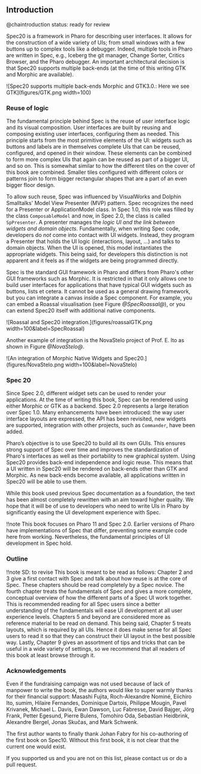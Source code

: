 ## Introduction@chaintroductionstatus: ready for reviewSpec20 is a framework in Pharo for describing user interfaces. It allows for the construction of a wide variety of UIs; from small windows with a few buttons up to complex tools like a debugger. Indeed, multiple tools in Pharo are written in Spec, e.g., Iceberg the git manager, Change Sorter, Critics Browser, and the Pharo debugger. An important architectural decision is that Spec20 supports multiple back-ends \(at the time of this writing GTK and Morphic are available\).![Spec20 supports multiple back-ends Morphic and GTK3.0.: Here we see GTK](figures/GTK.png width=100)### Reuse of logicThe fundamental principle behind Spec is the reuse of user interface logic and its visual composition. User interfaces are built by reusing and composing existing user interfaces, configuring them as needed. This principle starts from the most primitive elements of the UI: widgets such as buttons and labels are in themselves complete UIs that can be reused, configured, and opened in their window. These elements can be combined to form more complex UIs that again can be reused as part of a bigger UI, and so on. This is somewhat similar to how the different tiles on the cover of this book are combined. Smaller tiles configured with different colors or patterns join to form bigger rectangular shapes that are a part of an even bigger floor design. To allow such reuse, Spec was influenced by VisualWorks and Dolphin Smalltalks' Model View Presenter (MVP) pattern. Spec recognizes the need for a Presenter or ApplicationModel class. In Spec 1.0, this role was filled by the class `ComposableModel` and now, in Spec 2.0, the class is called `SpPresenter`. A presenter manages the _logic UI and the link between widgets and domain objects_. Fundamentally, when writing Spec code,  developers do _not_ come into contact with UI widgets. Instead, they program a Presenter that holds the UI logic (interactions, layout, ...) and talks to domain objects. When the UI is opened, this model instantiates the appropriate widgets. This being said, for developers this distinction is not apparent and it feels as if the widgets are being programmed directly.Spec is the standard GUI framework in Pharo and differs from Pharo's other GUI frameworks such as Morphic. It is restricted in that it only allows one to build user interfaces for applications that have typical GUI widgets such as buttons, lists et cetera. It cannot be used as a general drawing framework, but you can integrate a canvas inside a Spec component. For example, you can embed a Roassal visualisation \(see Figure *@SpecRoassal@*\), or you can extend Spec20 itself with additional native components.![Roassal and Spec20 integration.](figures/roassalGTK.png width=100&label=SpecRoassal)Another example of integration is the NovaStelo project of Prof. E. Ito as shown in Figure *@NovaStelo@*.![An integration of Morphic Native Widgets and Spec20.](figures/NovaStelo.png width=100&label=NovaStelo)### Spec 20Since Spec 2.0, different widget sets can be used to render your applications. At the time of writing this book, Spec can be rendered using either Morphic or GTK as a backend.Spec 2.0 represents a large iteration over Spec 1.0. Many enhancements have been introduced: the way user interface layouts are expressed, the API has been revisited, new widgets are supported, integration with other projects, such as `Commander`, have been added.Pharo’s objective is to use Spec20 to build all its own GUIs. This ensures strong support of Spec over time and improves the standardization of Pharo's interfaces as well as their portability to new graphical system.Using Spec20 provides back-end independence and logic reuse. This means that a UI written in Spec20 will be rendered on back-ends other than GTK and Morphic. As new back-ends become available, all applications written in Spec20 will be able to use them.While this book used previous Spec documentation as a foundation, the text has been almost completely rewritten with an aim toward higher quality. We hope that it will be of use to developers who need to write UIs in Pharo by significantly easing the UI development experience with Spec.!!note This book focuses on Pharo 11 and Spec 2.0. Earlier versions of Pharo have implementations of Spec that differ, preventing some example code here from working. Nevertheless, the fundamental principles of UI development in Spec hold.### Outline!!note SD: to reviseThis book is meant to be read as follows: Chapter 2 and 3 give a first contact with Spec and talk about how reuse is at the core of Spec. These chapters should be read completely by a Spec novice. The fourth chapter treats the fundamentals of Spec and gives a more complete, conceptual overview of how the different parts of a Spec UI work together. This is recommended reading for all Spec users since a better understanding of the fundamentals will ease UI development at all user experience levels. Chapters 5 and beyond are considered more as reference material to be read on demand. This being said, Chapter 5 treats layouts, which is required by all UIs. Hence it does make sense for all Spec users to read it so that they can construct their UI layout in the best possible way.  Lastly, Chapter 9 gives an assortment of tips and tricks that can be useful in a wide variety of settings, so we recommend that all readers of this book at least browse through it.### AcknowledgementsEven if the fundraising campaign was not used because of lack of manpower to write the book, the authors would like to super warmly thanks for their financial support: Masashi Fujita, Roch-Alexandre Nominé, Eiichiro Ito, sumim, Hilaire Fernandes, Dominique Dartois, Philippe Mougin, Pavel Krivanek, Michael L. Davis, Ewan Dawson, Luc Fabresse, David Bajger, Jörg Frank, Petter Egesund, Pierre Bulens, Tomohiro Oda, Sebastian Heidbrink, Alexandre Bergel, Jonas Skučas, and Mark Schwenk.The first author wants to finally thank Johan Fabry for his co-authoring of the first book on Spec10. Without this first book, it is not clear that the current one would exist.If you supported us and you are not on this list, please contact us or do a pull request.